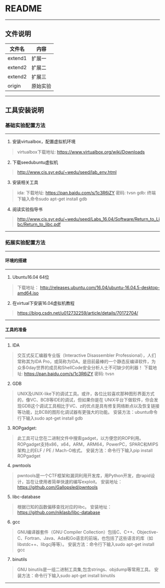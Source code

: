# README

* * *

## 文件说明

| 文件名 | 内容 |
| --- | --- |
| extend1 | 扩展一 |
| extend2 | 扩展二 |
| extend2 | 扩展三 |
| origin|原始实验|

* * *

## 工具安装说明

### 基础实验配置方法

* * *

1. 安装virtualbox，配置虚拟机环境

>virtualbox下载地址:
>https://www.virtualbox.org/wiki/Downloads

2. 下载seedubuntu虚拟机

>http://www.cis.syr.edu/~wedu/seed/lab_env.html

3. 安装相关工具

>ida: 下载地址: https://pan.baidu.com/s/1c3R6iZY 密码: tvsn
>gdb: 终端下输入命令sudo apt-get install gdb

4. 阅读实验指导书

>http://www.cis.syr.edu/~wedu/seed/Labs_16.04/Software/Return_to_Libc/Return_to_libc.pdf

* * *
### 拓展实验配置方法

* * *

#### 环境的搭建

* * *

1. Ubuntu16.04 64位

>下载地址：
>http://releases.ubuntu.com/16.04/ubuntu-16.04.5-desktop-amd64.iso

2. 在virtual下安装16.04虚拟机教程

>https://blog.csdn.net/u012732259/article/details/70172704/

* * *

#### 工具的准备

* * *

1. IDA

>交互式反汇编器专业版（Interactive Disassembler Professional），人们常称其为IDA Pro，或简称为IDA。是目前最棒的一个静态反编译软件，为众多0day世界的成员和ShellCode安全分析人士不可缺少的利器！
>下载地址: https://pan.baidu.com/s/1c3R6iZY 密码: tvsn

2. GDB

>UNIX及UNIX-like下的调试工具。或许，各位比较喜欢那种图形界面方式的，像VC、BCB等IDE的调试，但如果你是在 UNIX平台下做软件，你会发现GDB这个调试工具相比于VC、z的优点是具有修复网络断点以及恢复链接等功能，比BCB的图形化调试器有更强大的功能。
>安装方法：ubuntu命令行下输入sudo apt-get install gdb

3. ROPgadget:

>此工具可让您在二进制文件中搜索gadget，以方便您的ROP利用。 ROPgadget支持x86，x64，ARM，ARM64，PowerPC，SPARC和MIPS架构上的ELF / PE / Mach-O格式。
>安装方法：命令行下输入pip install ROPgadget

4. pwntools

>pwntools是一个CTF框架和漏洞利用开发库，用Python开发，由rapid设计，旨在让使用者简单快速的编写exploit。
>安装地址：https://github.com/Gallopsled/pwntools

5. libc-database

>根据已知的函数偏移查找对应的libc。
>安装地址：https://github.com/niklasb/libc-database

6. gcc

>GNU编译器套件（GNU Compiler Collection）包括C、C++、Objective-C、Fortran、Java、Ada和Go语言的前端，也包括了这些语言的库（如libstdc++、libgcj等等）。
>安装方法：命令行下输入sudo apt-get install gcc

7. binutils

>GNU binutils是一组二进制工具集,包含strings、objdump等常用工具。
>安装方法：命令行下输入sudo apt-get install binutils

* * *



